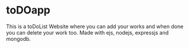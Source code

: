 # toDOapp
This is a toDoList Website where you can add your works and when done you can delete your work too.
Made with ejs, nodejs, expressjs and mongodb.
